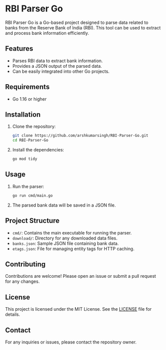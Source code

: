 # RBI Parser Go

RBI Parser Go is a Go-based project designed to parse data related to banks from the Reserve Bank of India (RBI). This tool can be used to extract and process bank information efficiently.

## Features

- Parses RBI data to extract bank information.
- Provides a JSON output of the parsed data.
- Can be easily integrated into other Go projects.

## Requirements

- Go 1.16 or higher

## Installation

1. Clone the repository:

    ```sh
    git clone https://github.com/arshkumarsingh/RBI-Parser-Go.git
    cd RBI-Parser-Go
    ```

2. Install the dependencies:

    ```sh
    go mod tidy
    ```

## Usage

1. Run the parser:

    ```sh
    go run cmd/main.go
    ```

2. The parsed bank data will be saved in a JSON file.

## Project Structure

- `cmd/`: Contains the main executable for running the parser.
- `download/`: Directory for any downloaded data files.
- `banks.json`: Sample JSON file containing bank data.
- `etags.json`: File for managing entity tags for HTTP caching.

## Contributing

Contributions are welcome! Please open an issue or submit a pull request for any changes.

## License

This project is licensed under the MIT License. See the [LICENSE](LICENSE) file for details.

## Contact

For any inquiries or issues, please contact the repository owner.

